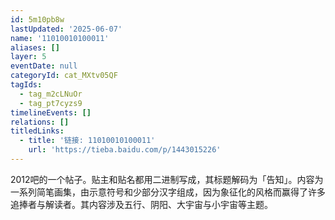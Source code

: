 ```yaml
---
id: 5m10pb8w
lastUpdated: '2025-06-07'
name: '11010010100011'
aliases: []
layer: 5
eventDate: null
categoryId: cat_MXtv05QF
tagIds:
  - tag_m2cLNuOr
  - tag_pt7cyzs9
timelineEvents: []
relations: []
titledLinks:
  - title: '链接: 11010010100011'
    url: 'https://tieba.baidu.com/p/1443015226'
---
```

2012吧的一个帖子。贴主和贴名都用二进制写成，其标题解码为「告知」。内容为一系列简笔画集，由示意符号和少部分汉字组成，因为象征化的风格而赢得了许多追捧者与解读者。其内容涉及五行、阴阳、大宇宙与小宇宙等主题。
